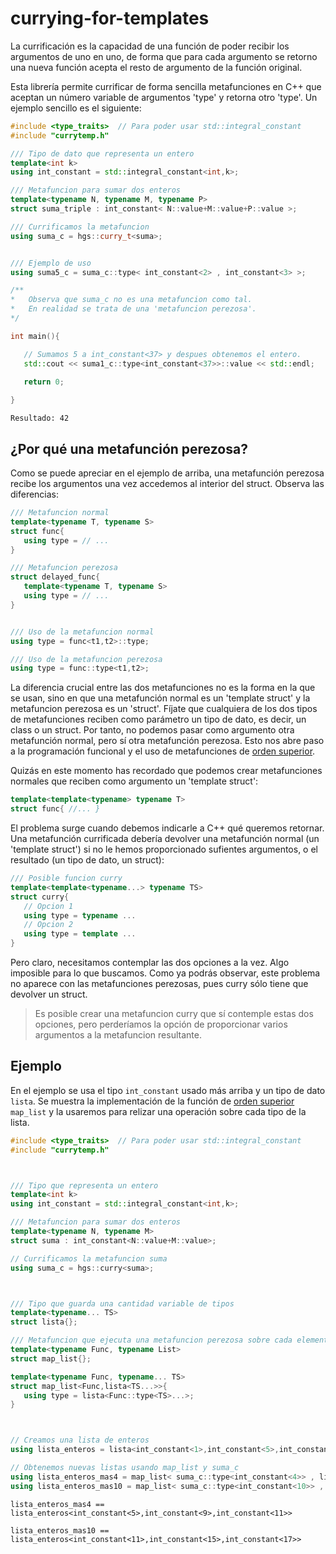 # currying-for-templates

La currificación es la capacidad de una función de poder recibir los argumentos de uno en uno, de forma que para cada argumento se retorno una nueva función acepta el resto de argumento de la función original.

Esta librería permite currificar de forma sencilla metafunciones en C++ que aceptan un número variable de argumentos 'type' y retorna otro 'type'. Un ejemplo sencillo es el siguiente:

```C++
#include <type_traits>  // Para poder usar std::integral_constant
#include "currytemp.h"

/// Tipo de dato que representa un entero
template<int k>
using int_constant = std::integral_constant<int,k>;

/// Metafuncion para sumar dos enteros
template<typename N, typename M, typename P>
struct suma_triple : int_constant< N::value+M::value+P::value >;

/// Currificamos la metafuncion
using suma_c = hgs::curry_t<suma>;


/// Ejemplo de uso
using suma5_c = suma_c::type< int_constant<2> , int_constant<3> >;

/**
*   Observa que suma_c no es una metafuncion como tal.
*   En realidad se trata de una 'metafuncion perezosa'.
*/

int main(){

   // Sumamos 5 a int_constant<37> y despues obtenemos el entero.
   std::cout << suma1_c::type<int_constant<37>>::value << std::endl;
   
   return 0;

}
```

`Resultado: 42`

## ¿Por qué una metafunción perezosa?

Como se puede apreciar en el ejemplo de arriba, una metafunción perezosa recibe los argumentos una vez accedemos al interior del struct. Observa las diferencias:

```C++
/// Metafuncion normal
template<typename T, typename S>
struct func{
   using type = // ...
}

/// Metafuncion perezosa
struct delayed_func{
   template<typename T, typename S>
   using type = // ...
}


/// Uso de la metafuncion normal
using type = func<t1,t2>::type;

/// Uso de la metafuncion perezosa
using type = func::type<t1,t2>;
```

La diferencia crucial entre las dos metafunciones no es la forma en la que se usan, sino en que una metafunción normal es un 'template struct' y la metafuncion perezosa es un 'struct'. Fíjate que cualquiera de los dos tipos de metafunciones reciben como parámetro un tipo de dato, es decir, un class o un struct. Por tanto, no podemos pasar como argumento otra metafunción normal, pero sí otra metafunción perezosa. Esto nos abre paso a la programación funcional y el uso de metafunciones de [orden superior](https://es.wikipedia.org/wiki/Funci%C3%B3n_de_orden_superior).

Quizás en este momento has recordado que podemos crear metafunciones normales que reciben como argumento un 'template struct':

```C++
template<template<typename> typename T>
struct func{ //... }
```

El problema surge cuando debemos indicarle a C++ qué queremos retornar. Una metafunción currificada debería devolver una metafunción normal (un 'template struct') si no le hemos proporcionado sufientes argumentos, o el resultado (un tipo de dato, un struct):

```C++
/// Posible funcion curry
template<template<typename...> typename TS>
struct curry{
   // Opcion 1
   using type = typename ...
   // Opcion 2
   using type = template ...
}
```

Pero claro, necesitamos contemplar las dos opciones a la vez. Algo imposible para lo que buscamos. Como ya podrás observar, este problema no aparece con las metafunciones perezosas, pues curry sólo tiene que devolver un struct.

> Es posible crear una metafuncion curry que sí contemple estas dos opciones, pero perderíamos la opción de proporcionar varios argumentos a la metafuncion resultante.

## Ejemplo

En el ejemplo se usa el tipo `int_constant` usado más arriba y un tipo de dato `lista`. Se muestra la implementación de la función de [orden superior](https://es.wikipedia.org/wiki/Funci%C3%B3n_de_orden_superior) `map_list` y la usaremos para relizar una operación sobre cada tipo de la lista.

```C++
#include <type_traits>  // Para poder usar std::integral_constant
#include "currytemp.h"



/// Tipo que representa un entero
template<int k>
using int_constant = std::integral_constant<int,k>;

/// Metafuncion para sumar dos enteros
template<typename N, typename M>
struct suma : int_constant<N::value+M::value>;

// Currificamos la metafuncion suma
using suma_c = hgs::curry<suma>;



/// Tipo que guarda una cantidad variable de tipos
template<typename... TS>
struct lista{};

/// Metafuncion que ejecuta una metafuncion perezosa sobre cada elemento de una lista 
template<typename Func, typename List>
struct map_list{};

template<typename Func, typename... TS>
struct map_list<Func,lista<TS...>>{
   using type = lista<Func::type<TS>...>;
}



// Creamos una lista de enteros
using lista_enteros = lista<int_constant<1>,int_constant<5>,int_constant<7>>;

// Obtenemos nuevas listas usando map_list y suma_c 
using lista_enteros_mas4 = map_list< suma_c::type<int_constant<4>> , lista_enteros >;
using lista_enteros_mas10 = map_list< suma_c::type<int_constant<10>> , lista_enteros >;

```
`lista_enteros_mas4 == lista_enteros<int_constant<5>,int_constant<9>,int_constant<11>>`

`lista_enteros_mas10 == lista_enteros<int_constant<11>,int_constant<15>,int_constant<17>>`

